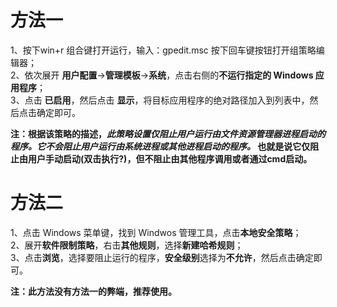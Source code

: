 # 方法一
1、按下win+r 组合键打开运行，输入：gpedit.msc 按下回车键按钮打开组策略编辑器；<br>
2、依次展开 **用户配置**->**管理模板**->**系统**，点击右侧的**不运行指定的 Windows 应用程序**； <br>
3、点击 **已启用**，然后点击 **显示**，将目标应用程序的绝对路径加入到列表中，然后点击确定即可。<br>

**注：根据该策略的描述，*此策略设置仅阻止用户运行由文件资源管理器进程启动的程序。它不会阻止用户运行由系统进程或其他进程启动的程序。*
也就是说它仅阻止由用户手动启动(双击执行?)，但不阻止由其他程序调用或者通过cmd启动。**

# 方法二
1、点击 Windows 菜单键，找到 Windwos 管理工具，点击**本地安全策略**；<br>
2、展开**软件限制策略**，右击**其他规则**，选择**新建哈希规则**；<br>
3、点击**浏览**，选择要阻止运行的程序，**安全级别**选择为**不允许**，然后点击确定即可。

**注：此方法没有方法一的弊端，推荐使用。**
